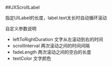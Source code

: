 ##JXScrollLabel

指定UILabel的长度，label.text太长时自动循环滚动


自定义参数说明

* leftToRightDuration 文字从左滚动到右的时间
* scrollInterval 两次滚动之间的时间间隔
* fadeLength 两次滚动之间的空白的长度
* textColor 文字颜色
